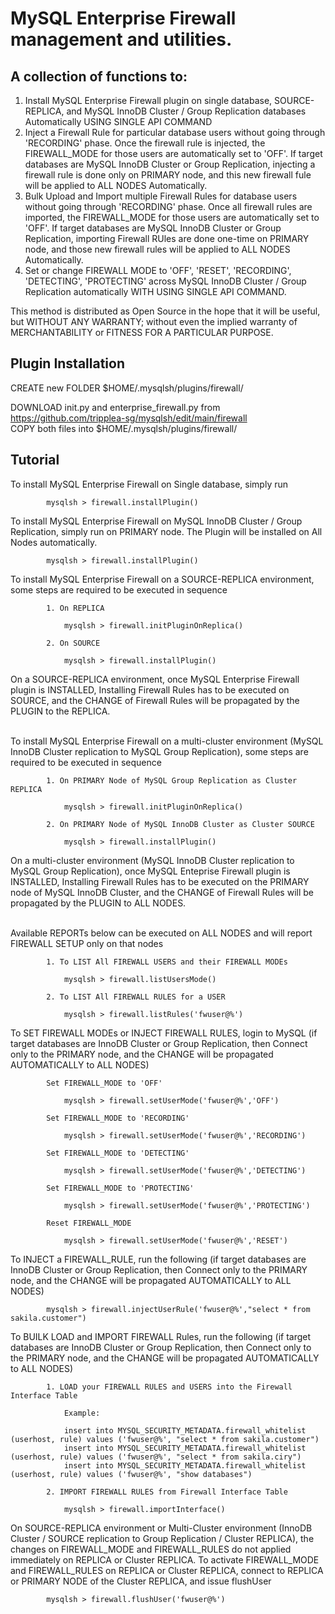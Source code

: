 # MySQL Enterprise Firewall management and utilities.
    
## A collection of functions to:

1. Install MySQL Enterprise Firewall plugin on single database, SOURCE-REPLICA, and MySQL InnoDB Cluster / Group Replication databases Automatically USING SINGLE API COMMAND
2. Inject a Firewall Rule for particular database users without going through 'RECORDING' phase. Once the firewall rule is injected, the FIREWALL_MODE for those users are automatically set to 'OFF'. If target databases are MySQL InnoDB Cluster or Group Replication, injecting a firewall rule is done only on PRIMARY node, and this new firewall fule will be applied to ALL NODES Automatically.
3. Bulk Upload and Import multiple Firewall Rules for database users without going through 'RECORDING' phase. Once all firewall rules are imported, the FIREWALL_MODE for those users are automatically set to 'OFF'. If target databases are MySQL InnoDB Cluster or Group Replication, importing Firewall RUles are done one-time on PRIMARY node, and those new firewall rules will be applied to ALL NODES Automatically.
4. Set or change FIREWALL MODE to 'OFF', 'RESET', 'RECORDING', 'DETECTING', 'PROTECTING' across MySQL InnoDB Cluster / Group Replication automatically WITH USING SINGLE API COMMAND. 

This method is distributed as Open Source in the hope that it will be useful, but WITHOUT ANY WARRANTY; without even the implied warranty of MERCHANTABILITY or FITNESS FOR A PARTICULAR PURPOSE.

## Plugin Installation

CREATE new FOLDER $HOME/.mysqlsh/plugins/firewall/

DOWNLOAD init.py and enterprise_firewall.py from https://github.com/tripplea-sg/mysqlsh/edit/main/firewall </br>
COPY both files into $HOME/.mysqlsh/plugins/firewall/

## Tutorial
To install MySQL Enterprise Firewall on Single database, simply run
        
            mysqlsh > firewall.installPlugin()

To install MySQL Enterprise Firewall on MySQL InnoDB Cluster / Group Replication, simply run on PRIMARY node. The Plugin will be installed on All Nodes automatically.

            mysqlsh > firewall.installPlugin()
        
To install MySQL Enterprise Firewall on a SOURCE-REPLICA environment, some steps are required to be executed in sequence

            1. On REPLICA

                mysqlsh > firewall.initPluginOnReplica()

            2. On SOURCE

                mysqlsh > firewall.installPlugin()

On a SOURCE-REPLICA environment, once MySQL Enterprise Firewall plugin is INSTALLED, Installing Firewall Rules has to be executed on SOURCE, and the CHANGE of Firewall Rules will be propagated by the PLUGIN to the REPLICA. </br></br>

To install MySQL Enterprise Firewall on a multi-cluster environment (MySQL InnoDB Cluster replication to MySQL Group Replication), some steps are required to be executed in sequence

            1. On PRIMARY Node of MySQL Group Replication as Cluster REPLICA
                
                mysqlsh > firewall.initPluginOnReplica()

            2. On PRIMARY Node of MySQL InnoDB Cluster as Cluster SOURCE
                
                mysqlsh > firewall.installPlugin()

On a multi-cluster environment (MySQL InnoDB Cluster replication to MySQL Group Replication), once MySQL Enteprise Firewall plugin is INSTALLED, Installing Firewall Rules has to be executed on the PRIMARY node of MySQL InnoDB Cluster, and the CHANGE of Firewall Rules will be propagated by the PLUGIN to ALL NODES. </br></br>
        
Available REPORTs below can be executed on ALL NODES and will report FIREWALL SETUP only on that nodes

            1. To LIST All FIREWALL USERS and their FIREWALL MODEs

                mysqlsh > firewall.listUsersMode()

            2. To LIST All FIREWALL RULES for a USER

                mysqlsh > firewall.listRules('fwuser@%')

To SET FIREWALL MODEs or INJECT FIREWALL RULES, login to MySQL (if target databases are InnoDB Cluster or Group Replication, then Connect only to the PRIMARY node, and the CHANGE will be propagated AUTOMATICALLY to ALL NODES) 

            Set FIREWALL_MODE to 'OFF'

                mysqlsh > firewall.setUserMode('fwuser@%','OFF')

            Set FIREWALL_MODE to 'RECORDING'
                
                mysqlsh > firewall.setUserMode('fwuser@%','RECORDING')

            Set FIREWALL_MODE to 'DETECTING'

                mysqlsh > firewall.setUserMode('fwuser@%','DETECTING')

            Set FIREWALL_MODE to 'PROTECTING'

                mysqlsh > firewall.setUserMode('fwuser@%','PROTECTING')

            Reset FIREWALL_MODE

                mysqlsh > firewall.setUserMode('fwuser@%','RESET')

To INJECT a FIREWALL_RULE, run the following (if target databases are InnoDB Cluster or Group Replication, then Connect only to the PRIMARY node, and the CHANGE will be propagated AUTOMATICALLY to ALL NODES) 

            mysqlsh > firewall.injectUserRule('fwuser@%',"select * from sakila.customer")

To BUILK LOAD and IMPORT FIREWALL Rules, run the following (if target databases are InnoDB Cluster or Group Replication, then Connect only to the PRIMARY node, and the CHANGE will be propagated AUTOMATICALLY to ALL NODES) 

            1. LOAD your FIREWALL RULES and USERS into the Firewall Interface Table
            
                Example: 
                
                insert into MYSQL_SECURITY_METADATA.firewall_whitelist (userhost, rule) values ('fwuser@%', "select * from sakila.customer")
                insert into MYSQL_SECURITY_METADATA.firewall_whitelist (userhost, rule) values ('fwuser@%', "select * from sakila.ciry")
                insert into MYSQL_SECURITY_METADATA.firewall_whitelist (userhost, rule) values ('fwuser@%', "show databases")

            2. IMPORT FIREWALL RULES from Firewall Interface Table

                mysqlsh > firewall.importInterface()

On SOURCE-REPLICA environment or Multi-Cluster environment (InnoDB Cluster / SOURCE replication to Group Replication / Cluster REPLICA), the changes on FIREWALL_MODE and FIREWALL_RULES do not applied immediately on REPLICA or Cluster REPLICA. To activate FIREWALL_MODE and FIREWALL_RULES on REPLICA or Cluster REPLICA, connect to REPLICA or PRIMARY NODE of the Cluster REPLICA, and issue flushUser

            mysqlsh > firewall.flushUser('fwuser@%')
